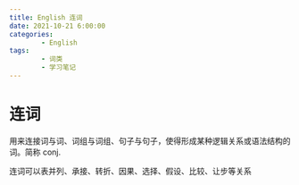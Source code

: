 ```yaml
---
title: English 连词
date: 2021-10-21 6:00:00
categories:
        - English
tags:
        - 词类
        - 学习笔记
---
```


# 连词

用来连接词与词、词组与词组、句子与句子，使得形成某种逻辑关系或语法结构的词。简称 conj.

连词可以表并列、承接、转折、因果、选择、假设、比较、让步等关系
